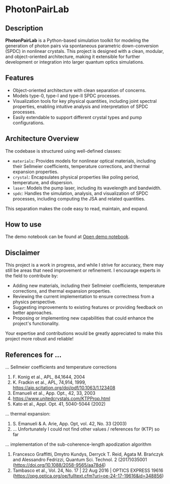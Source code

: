 # PhotonPairLab
## Description
**PhotonPairLab** is a Python-based simulation toolkit for modeling the generation of photon pairs via spontaneous parametric down-conversion (SPDC) in nonlinear crystals. This project is designed with a clean, modular, and object-oriented architecture, making it extensible for further development or integration into larger quantum optics simulations.

## Features

* Object-oriented architecture with clean separation of concerns.
* Models type-0, type-I and type-II SPDC processes.
* Visualization tools for key physical quantities, including joint spectral properties, enabling intuitive analysis and interpretation of SPDC processes.
* Easily extendable to support different crystal types and pump configurations.

## Architecture Overview

The codebase is structured using well-defined classes:

* `materials`: Provides models for nonlinear optical materials, including their Sellmeier coefficients, temperature corrections, and thermal expansion properties.
* `crystal`: Encapsulates physical properties like poling period, temperature, and dispersion. 
* `laser`: Models the pump laser, including its wavelength and bandwidth.
* `spdc`: Handles the simulation, analysis, and visualization of SPDC processes, including computing the JSA and related quantities.

This separation makes the code easy to read, maintain, and expand.

## How to use
The demo notebook can be found at [Open demo notebook](./demo.ipynb).

## Disclaimer
This project is a work in progress, and while I strive for accuracy, there may still be areas that need improvement or refinement. I encourage experts in the field to contribute by:

* Adding new materials, including their Sellmeier coefficients, temperature corrections, and thermal expansion properties.
* Reviewing the current implementation to ensure correctness from a physics perspective.
* Suggesting improvements to existing features or providing feedback on better approaches.
* Proposing or implementing new capabilities that could enhance the project's functionality.

Your expertise and contributions would be greatly appreciated to make this project more robust and reliable!

## References for ...
... Sellmeier coefficients and temperature corrections
1. F. Konig et al., APL, 84,1644, 2004
2. K. Fradkin et al., APL, 74,914, 1999, https://aip.scitation.org/doi/pdf/10.1063/1.123408
3. Emanueli et al., App. Opt., 42, 33, 2003
4. https://www.unitedcrystals.com/KTPProp.html
5. Kato et al., Appl. Opt. 41, 5040-5044 (2002) 

... thermal expansion:
1. S. Emanueli & A. Arie, App. Opt, vol. 42, No. 33 (2003)
2. ... Unfortunately I could not find other values / references for (KTP) so far

... implementation of the sub-coherence-length apodization algorithm
1. Francesco Graffitti, Dmytro Kundys, Derryck T. Reid, Agata M. Brańczyk and Alessandro Fedrizzi, Quantum Sci. Technol. 2 (2017)035001 (https://doi.org/10.1088/2058-9565/aa78d4)
2. Tambasco et al., Vol. 24, No. 17 | 22 Aug 2016 | OPTICS EXPRESS 19616 (https://opg.optica.org/oe/fulltext.cfm?uri=oe-24-17-19616&id=348856)

